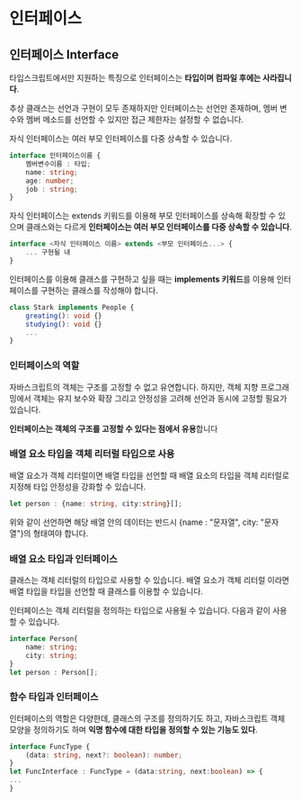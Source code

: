 # 인터페이스

## 인터페이스 Interface

 타입스크립트에서만 지원하는 특징으로 인터페이스는 **타입이며 컴파일 후에는 사라집니다**.  

추상 클래스는 선언과 구현이 모두 존재하지만 인터페이스는 선언만 존재하며, 멤버 변수와 멤버 메소드를 선언할 수 있지만 접근 제한자는 설정할 수 없습니다. 

자식 인터페이스는 여러 부모 인터페이스를 다중 상속할 수 있습니다. 

```typescript
interface 인터페이스이름 {
    멤버변수이름 : 타입;
    name: string;
    age: number;
    job : string;
}
```

 자식 인터페이스는 extends 키워드를 이용해 부모 인터페이스를 상속해 확장할 수 있으며 클래스와는 다르게 **인터페이스는 여러 부모 인터페이스를 다중 상속할 수 있습니다**.

```typescript
interface <자식 인터페이스 이름> extends <부모 인터페이스...> {
    ... 구현될 내
}
```

 인터페이스를 이용해 클래스를 구현하고 싶을 때는 **implements 키워드**를 이용해 인터페이스를 구현하는 클래스를 작성해야 합니다. 

```typescript
class Stark implements People {
    greating(): void {}
    studying(): void {}
    ...
}
```

### 인터페이스의 역할

 자바스크립트의 객체는 구조를 고정할 수 없고 유연합니다. 하지만, 객체 지향 프로그래밍에서 객체는 유지 보수와 확장 그리고 안정성을 고려해 선언과 동시에 고정할 필요가 있습니다. 

 **인터페이스는 객체의 구조를 고정할 수 있다는 점에서 유용**합니다

### 배열 요소 타입을 객체 리터럴 타입으로 사용

 배열 요소가 객체 리터럴이면 배열 타입을 선언할 때 배열 요소의 타입을 객체 리터럴로 지정해 타입 안정성을 강화할 수 있습니다. 

```typescript
let person : {name: string, city:string}[];
```

 위와 같이 선언하면 해당 배열 안의 데이터는 반드시 {name : "문자열", city: "문자열"}의 형태여야 합니다. 

### 배열 요소 타입과 인터페이스 

 클래스는 객체 리터럴의 타입으로 사용할 수 있습니다. 배열 요소가 객체 리터럴 이라면 배열 타입을 타입을 선언할 때 클래스를 이용할 수 있습니다. 

 인터페이스는 객체 리터럴을 정의하는 타입으로 사용될 수 있습니다. 다음과 같이 사용할 수 있습니다. 

```typescript
interface Person{
    name: string;
    city: string;
}
let person : Person[];
```

### 함수 타입과 인터페이스

 인터페이스의 역할은 다양한데, 클래스의 구조를 정의하기도 하고, 자바스크립트 객체 모양을 정의하기도 하며 **익명 함수에 대한 타입을 정의할 수 있는 기능도 있다**.

```typescript
interface FuncType {
    (data: string, next?: boolean): number;
}
let FuncInterface : FuncType = (data:string, next:boolean) => {
...
}
```

